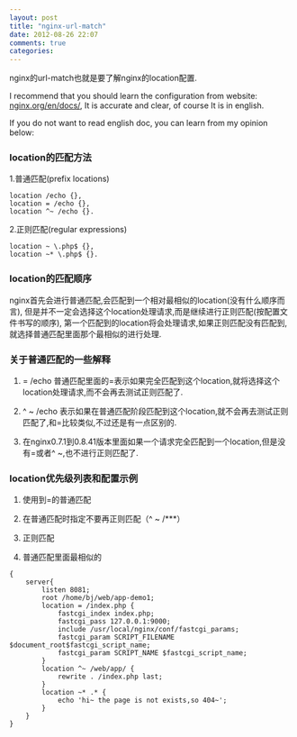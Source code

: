 ```yaml
---
layout: post
title: "nginx-url-match"
date: 2012-08-26 22:07
comments: true
categories: 
---
```


nginx的url-match也就是要了解nginx的location配置.

I recommend that you should learn the configuration from website: <a href="http://nginx.org/en/docs/http/ngx_core_module.html#location">nginx.org/en/docs/</a>,
It is accurate and clear, of course It is in english.
  
If you do not want to read english doc, you can learn from my opinion below:

### location的匹配方法

1.普通匹配(prefix locations)

```
location /echo {},
location = /echo {},
location ^~ /echo {}.
```

2.正则匹配(regular expressions)

```
location ~ \.php$ {},
location ~* \.php$ {}.
```

### location的匹配顺序

nginx首先会进行普通匹配,会匹配到一个相对最相似的location(没有什么顺序而言),
但是并不一定会选择这个location处理请求,而是继续进行正则匹配(按配置文件书写的顺序),
第一个匹配到的location将会处理请求,如果正则匹配没有匹配到,就选择普通匹配里面那个最相似的进行处理.

### 关于普通匹配的一些解释

1. = /echo 普通匹配里面的=表示如果完全匹配到这个location,就将选择这个location处理请求,而不会再去测试正则匹配了.

2. ^ ~ /echo 表示如果在普通匹配阶段匹配到这个location,就不会再去测试正则匹配了,和=比较类似,不过还是有一点区别的.

3. 在nginx0.7.1到0.8.41版本里面如果一个请求完全匹配到一个location,但是没有=或者^ ~,也不进行正则匹配了.

### location优先级列表和配置示例

1. 使用到=的普通匹配

2. 在普通匹配时指定不要再正则匹配（^ ~ /***）

3. 正则匹配

4. 普通匹配里面最相似的


```
{
    server{
        listen 8081;
        root /home/bj/web/app-demo1;
        location = /index.php {
            fastcgi_index index.php;
            fastcgi_pass 127.0.0.1:9000;
            include /usr/local/nginx/conf/fastcgi_params;
            fastcgi_param SCRIPT_FILENAME $document_root$fastcgi_script_name;
            fastcgi_param SCRIPT_NAME $fastcgi_script_name;
        }   
        location ^~ /web/app/ {
            rewrite . /index.php last;
        }   
        location ~* .* {
            echo 'hi~ the page is not exists,so 404~';
        }   
    }
}
```
